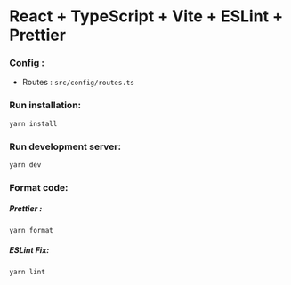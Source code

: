 # React + TypeScript + Vite + ESLint + Prettier 

### Config :
- Routes : ```src/config/routes.ts```

### Run installation: 


```bash
yarn install
```


### Run development server: 

```bash
yarn dev
```

### Format code: 

##### Prettier :
```bash
yarn format
```

##### ESLint Fix:
```bash
yarn lint
```

